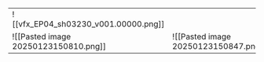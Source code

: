 
|                                      |                                      |
| ------------------------------------ | ------------------------------------ |
| ![[vfx_EP04_sh03230_v001.00000.png]] |                                      |
| ![[Pasted image 20250123150810.png]] | ![[Pasted image 20250123150847.png]] |
